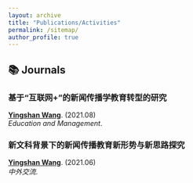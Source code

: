 ```yaml
---
layout: archive
title: "Publications/Activities"
permalink: /sitemap/
author_profile: true
---
```



## 📚 Journals  
### 基于“互联网+”的新闻传播学教育转型的研究  
<ins>**Yingshan Wang**</ins>. (2021.08)  
*Education and Management*.  

### 新文科背景下的新闻传播教育新形势与新思路探究 
<ins>**Yingshan Wang**</ins>. (2021.06)  
*中外交流*.  
